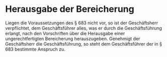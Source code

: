 # Herausgabe der Bereicherung

Liegen die Voraussetzungen des § 683 nicht vor, so ist der Geschäftsherr verpflichtet, dem Geschäftsführer alles, was er durch die Geschäftsführung erlangt, nach den Vorschriften über die Herausgabe einer ungerechtfertigten Bereicherung herauszugeben. Genehmigt der Geschäftsherr die Geschäftsführung, so steht dem Geschäftsführer der in § 683 bestimmte Anspruch zu.